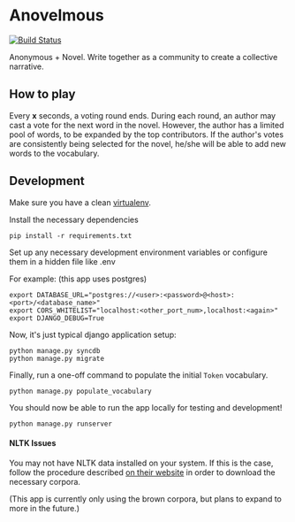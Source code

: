 # Anovelmous

[![Build Status](https://travis-ci.org/anovelmous-dev-squad/anovelmous.svg?branch=master)](https://travis-ci.org/anovelmous-dev-squad/anovelmous)

Anonymous + Novel. Write together as a community to create a collective narrative.

## How to play

Every **x** seconds, a voting round ends. During each round, an author may cast a vote for the next word in the novel.
However, the author has a limited pool of words, to be expanded by the top contributors.
If the author's votes are consistently being selected for the novel, he/she will be able to add new words to the vocabulary.


## Development

Make sure you have a clean [virtualenv](http://docs.python-guide.org/en/latest/dev/virtualenvs/).

Install the necessary dependencies
    
    pip install -r requirements.txt
    

Set up any necessary development environment variables or configure them in a hidden file like .env

For example: (this app uses postgres)
    
    export DATABASE_URL="postgres://<user>:<password>@<host>:<port>/<database_name>"
    export CORS_WHITELIST="localhost:<other_port_num>,localhost:<again>"
    export DJANGO_DEBUG=True

Now, it's just typical django application setup:

    python manage.py syncdb
    python manage.py migrate
    
Finally, run a one-off command to populate the initial `Token` vocabulary.

    python manage.py populate_vocabulary
    

You should now be able to run the app locally for testing and development!
    
    python manage.py runserver
    

#### NLTK Issues

You may not have NLTK data installed on your system. 
If this is the case, follow the procedure described [on their website](http://www.nltk.org/data.html) in order to
download the necessary corpora. 

(This app is currently only using the brown corpora, but plans to expand to more in the future.)